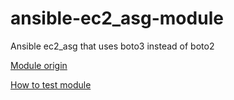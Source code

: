 # ansible-ec2_asg-module
Ansible ec2_asg that uses boto3 instead of boto2

[Module origin](https://github.com/ansible/ansible/blob/devel/lib/ansible/modules/cloud/amazon/ec2_asg.py)

[How to test module](http://docs.ansible.com/ansible/dev_guide/developing_modules.html#testing-modules)

